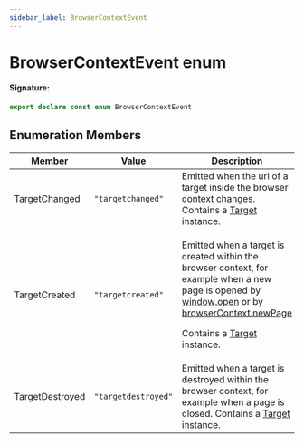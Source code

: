 ```yaml
---
sidebar_label: BrowserContextEvent
---
```


# BrowserContextEvent enum

#### Signature:

```typescript
export declare const enum BrowserContextEvent
```

## Enumeration Members

| Member          | Value                                    | Description                                                                                                                                                                                                                                                                                                               |
| --------------- | ---------------------------------------- | ------------------------------------------------------------------------------------------------------------------------------------------------------------------------------------------------------------------------------------------------------------------------------------------------------------------------- |
| TargetChanged   | <code>&quot;targetchanged&quot;</code>   | Emitted when the url of a target inside the browser context changes. Contains a [Target](./puppeteer.target.md) instance.                                                                                                                                                                                                 |
| TargetCreated   | <code>&quot;targetcreated&quot;</code>   | <p>Emitted when a target is created within the browser context, for example when a new page is opened by [window.open](https://developer.mozilla.org/en-US/docs/Web/API/Window/open) or by [browserContext.newPage](./puppeteer.browsercontext.newpage.md)</p><p>Contains a [Target](./puppeteer.target.md) instance.</p> |
| TargetDestroyed | <code>&quot;targetdestroyed&quot;</code> | Emitted when a target is destroyed within the browser context, for example when a page is closed. Contains a [Target](./puppeteer.target.md) instance.                                                                                                                                                                    |
